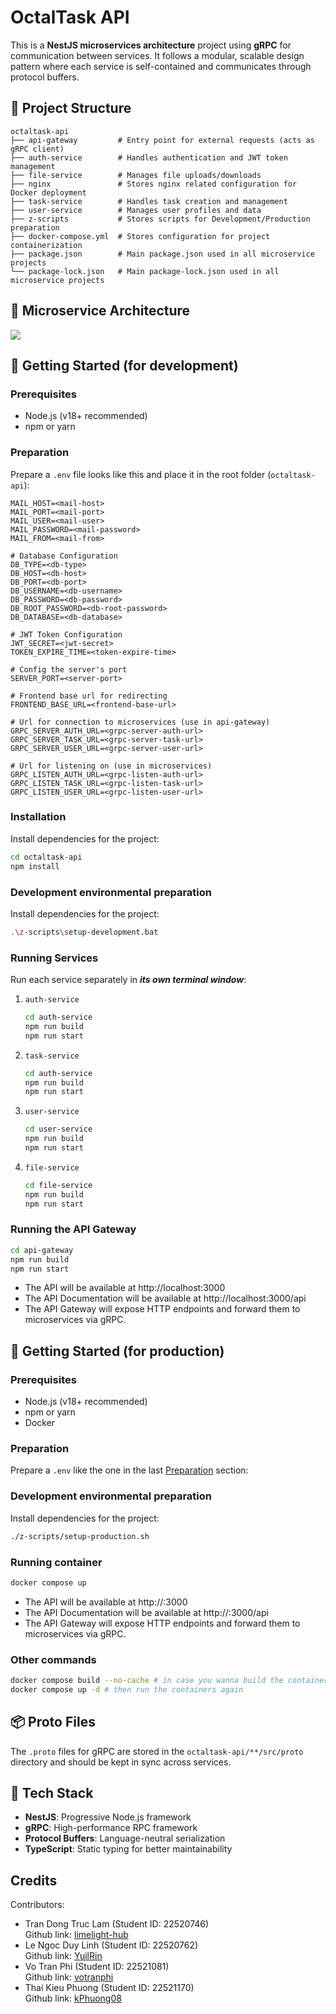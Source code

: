 # OctalTask API

This is a **NestJS microservices architecture** project using **gRPC** for communication between services. It follows a modular, scalable design pattern where each service is self-contained and communicates through protocol buffers.

## 🧱 Project Structure

```
octaltask-api
├── api-gateway         # Entry point for external requests (acts as gRPC client)
├── auth-service        # Handles authentication and JWT token management
├── file-service        # Manages file uploads/downloads
├── nginx               # Stores nginx related configuration for Docker deployment
├── task-service        # Handles task creation and management
├── user-service        # Manages user profiles and data
├── z-scripts           # Stores scripts for Development/Production preparation
├── docker-compose.yml  # Stores configuration for project containerization
├── package.json        # Main package.json used in all microservice projects
└── package-lock.json   # Main package-lock.json used in all microservice projects
```

## 🏨 Microservice Architecture
<image src="./microservice_architecture.svg"></image>

## 🚀 Getting Started (for development)

### Prerequisites

- Node.js (v18+ recommended)
- npm or yarn

### Preparation

Prepare a `.env` file looks like this and place it in the root folder (`octaltask-api`):
```env
MAIL_HOST=<mail-host>
MAIL_PORT=<mail-port>
MAIL_USER=<mail-user>
MAIL_PASSWORD=<mail-password>
MAIL_FROM=<mail-from>

# Database Configuration
DB_TYPE=<db-type>
DB_HOST=<db-host>
DB_PORT=<db-port>
DB_USERNAME=<db-username>
DB_PASSWORD=<db-password>
DB_ROOT_PASSWORD=<db-root-password>
DB_DATABASE=<db-database>

# JWT Token Configuration
JWT_SECRET=<jwt-secret>
TOKEN_EXPIRE_TIME=<token-expire-time>

# Config the server's port
SERVER_PORT=<server-port>

# Frontend base url for redirecting
FRONTEND_BASE_URL=<frontend-base-url>

# Url for connection to microservices (use in api-gateway)
GRPC_SERVER_AUTH_URL=<grpc-server-auth-url>
GRPC_SERVER_TASK_URL=<grpc-server-task-url>
GRPC_SERVER_USER_URL=<grpc-server-user-url>

# Url for listening on (use in microservices)
GRPC_LISTEN_AUTH_URL=<grpc-listen-auth-url>
GRPC_LISTEN_TASK_URL=<grpc-listen-task-url>
GRPC_LISTEN_USER_URL=<grpc-listen-user-url>
```

### Installation

Install dependencies for the project:

```bash
cd octaltask-api
npm install
```

### Development environmental preparation

Install dependencies for the project:

```bash
.\z-scripts\setup-development.bat
```

### Running Services

Run each service separately in ***its own terminal window***:
1. `auth-service`
    ```bash
    cd auth-service
    npm run build
    npm run start
    ```
2. `task-service`
    ```bash
    cd auth-service
    npm run build
    npm run start
    ```
3. `user-service`
    ```bash
    cd user-service
    npm run build
    npm run start
    ```
5. `file-service`
    ```bash
    cd file-service
    npm run build
    npm run start
    ```

### Running the API Gateway

```bash
cd api-gateway
npm run build
npm run start
```
- The API will be available at http://localhost:3000
- The API Documentation will be available at http://localhost:3000/api
- The API Gateway will expose HTTP endpoints and forward them to microservices via gRPC.

## 🚀 Getting Started (for production)

### Prerequisites

- Node.js (v18+ recommended)
- npm or yarn
- Docker

### Preparation

Prepare a `.env` like the one in the last [Preparation](#preparation) section:

### Development environmental preparation

Install dependencies for the project:

```bash
./z-scripts/setup-production.sh
```

### Running container
```bash
docker compose up
```

- The API will be available at http://<your-ip-address>:3000
- The API Documentation will be available at http://<your-ip-address>:3000/api
- The API Gateway will expose HTTP endpoints and forward them to microservices via gRPC.

### Other commands
```bash
docker compose build --no-cache # in case you wanna build the containers again
docker compose up -d # then run the containers again
```

## 📦 Proto Files

The `.proto` files for gRPC are stored in the `octaltask-api/**/src/proto` directory and should be kept in sync across services.

## 🔧 Tech Stack

- **NestJS**: Progressive Node.js framework
- **gRPC**: High-performance RPC framework
- **Protocol Buffers**: Language-neutral serialization
- **TypeScript**: Static typing for better maintainability

## Credits
Contributors:
- Tran Dong Truc Lam  (Student ID: 22520746)  
Github link: [limelight-hub](https://github.com/limelight-hub)
- Le Ngoc Duy Linh (Student ID: 22520762)  
Github link: [YuilRin](https://github.com/YuilRin)
- Vo Tran Phi  (Student ID: 22521081)  
Github link: [votranphi](https://github.com/votranphi)
- Thai Kieu Phuong  (Student ID: 22521170)  
Github link: [kPhuong08](https://github.com/kPhuong08)
